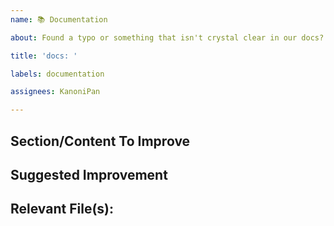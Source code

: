 ```yaml
---
name: 📚 Documentation

about: Found a typo or something that isn't crystal clear in our docs?

title: 'docs: '

labels: documentation

assignees: KanoniPan

---
```


<!-- Click "Preview" for a more readable version --

If you found an area that needs clarification, feel free to open a PR or list the section/content that could be improved below

⚠️👆 Feel free to these instructions before submitting the issue 👆⚠️
-->

## Section/Content To Improve

<!-- Quote or link to section -->

## Suggested Improvement

<!-- Identify what is confusing or incorrect and what could make it better -->

## Relevant File(s):

<!-- [e.g. README.md] -->
